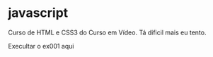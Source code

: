 # javascript
 Curso de HTML e CSS3 do Curso em Vídeo.
 Tá dificil mais eu tento.

<a hrref="https://evandromar17ns.github.io/html-css/exerc%C3%ADcios/exerc%C3%ADcios/ex001/index.html"> Execultar o ex001 aqui</a>